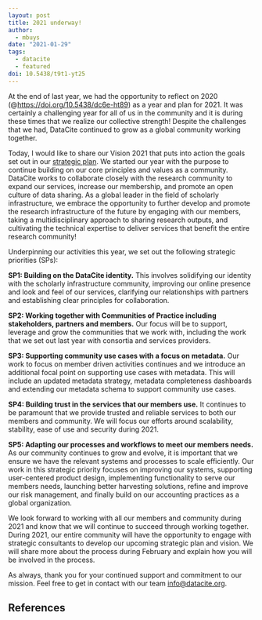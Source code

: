 ```yaml
---
layout: post
title: 2021 underway!
author:
  - mbuys
date: "2021-01-29"
tags:
  - datacite
  - featured
doi: 10.5438/t9t1-yt25
---
```


At the end of last year, we had the opportunity to reflect on 2020 (@https://doi.org/10.5438/dc6e-ht89) as a year and plan for 2021. It was certainly a challenging year for all of us in the community and it is during these times that we realize our collective strength! Despite the challenges that we had, DataCite continued to grow as a global community working together.

Today, I would like to share our Vision 2021 that puts into action the goals set out in our [strategic plan](https://datacite.org/documents/datacite_strategic_plan_%202018-2021.pdf). We started our year with the purpose to continue building on our core principles and values as a community. DataCite works to collaborate closely with the research community to expand our services, increase our membership, and promote an open culture of data sharing. As a global leader in the field of scholarly infrastructure, we embrace the opportunity to further develop and promote the research infrastructure of the future by engaging with our members, taking a multidisciplinary approach to sharing research outputs, and cultivating the technical expertise to deliver services that benefit the entire research community!

Underpinning our activities this year, we set out the following strategic priorities (SPs):

**SP1: Building on the DataCite identity.** This involves solidifying our identity with the scholarly infrastructure community, improving our online presence and look and feel of our services, clarifying our relationships with partners and establishing clear principles for collaboration.

**SP2: Working together with Communities of Practice including stakeholders, partners and members.** Our focus will be to support, leverage and grow the communities that we work with, including the work that we set out last year with consortia and services providers.

**SP3: Supporting community use cases with a focus on metadata.** Our work to focus on member driven activities continues and we introduce an additional focal point on supporting use cases with metadata. This will include an updated metadata strategy, metadata completeness dashboards and extending our metadata schema to support community use cases.

**SP4: Building trust in the services that our members use.** It continues to be paramount that we provide trusted and reliable services to both our members and community. We will focus our efforts around scalability, stability, ease of use and security during 2021.

**SP5: Adapting our processes and workflows to meet our members needs.** As our community continues to grow and evolve, it is important that we ensure we have the relevant systems and processes to scale efficiently. Our work in this strategic priority focuses on improving our systems, supporting user-centered product design, implementing functionality to serve our members needs, launching better harvesting solutions, refine and improve our risk management, and finally build on our accounting practices as a global organization.

We look forward to working with all our members and community during 2021 and know that we will continue to succeed through working together. During 2021, our entire community will have the opportunity to engage with strategic consultants to develop our upcoming strategic plan and vision. We will share more about the process during February and explain how you will be involved in the process.

As always, thank you for your continued support and commitment to our mission. Feel free to get in contact with our team [info@datacite.org](mailto:info@datacite.org).

## References
